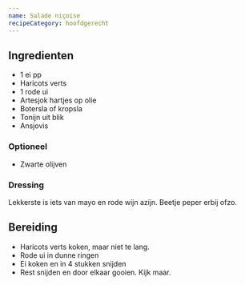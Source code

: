 ```yaml
---
name: Sa­la­de ni­çoi­se
recipeCategory: hoofdgerecht
---
```


## Ingredienten

* 1 ei pp
* Haricots verts
* 1 rode ui
* Artesjok hartjes op olie
* Botersla of kropsla
* Tonijn uit blik
* Ansjovis

### Optioneel

* Zwarte olijven

### Dressing

Lekkerste is iets van mayo en rode wijn azijn. Beetje peper erbij ofzo.

## Bereiding

* Haricots verts koken, maar niet te lang.
* Rode ui in dunne ringen
* Ei koken en in 4 stukken snijden
* Rest snijden en door elkaar gooien. Kijk maar.
